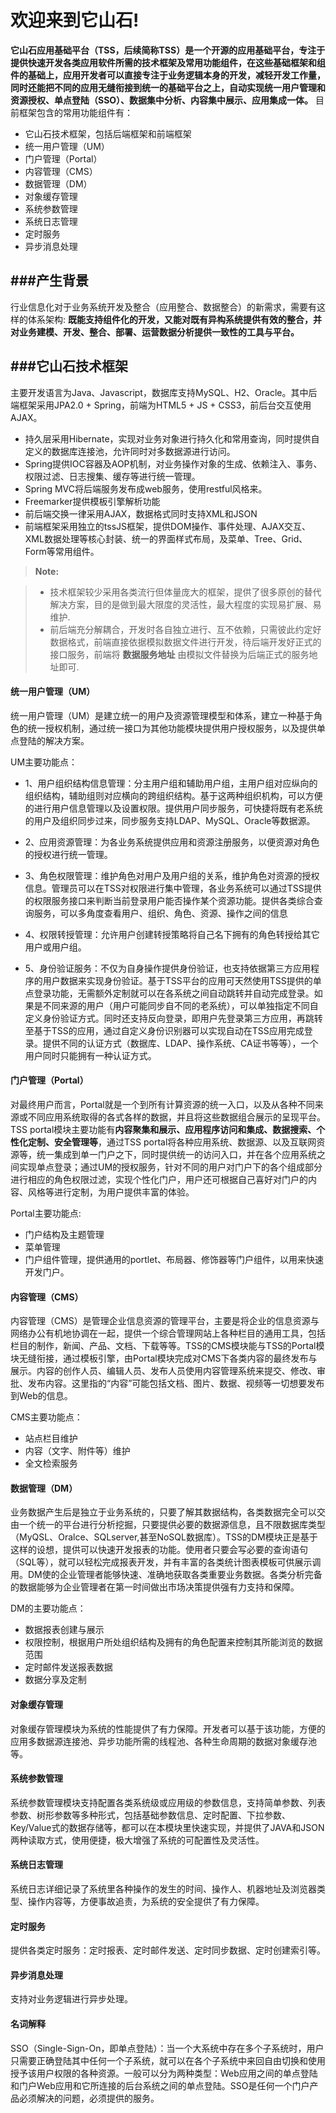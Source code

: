 欢迎来到它山石!
============

**它山石应用基础平台（TSS，后续简称TSS）**是一个开源的应用基础平台，专注于提供快速开发各类应用软件所需的技术框架及常用功能组件，在这些基础框架和组件的基础上，应用开发者可以直接专注于业务逻辑本身的开发，减轻开发工作量，同时还能把不同的应用无缝衔接到统一的基础平台之上，自动实现**统一用户管理和资源授权、单点登陆（SSO）、数据集中分析、内容集中展示、应用集成一体。**  目前框架包含的常用功能组件有：

- 它山石技术框架，包括后端框架和前端框架
- 统一用户管理（UM）
- 门户管理（Portal）
- 内容管理（CMS）
- 数据管理（DM）
- 对象缓存管理
- 系统参数管理
- 系统日志管理
- 定时服务
- 异步消息处理

###产生背景
-------------
行业信息化对于业务系统开发及整合（应用整合、数据整合）的新需求，需要有这样的体系架构: **既能支持组件化的开发，又能对既有异构系统提供有效的整合，并对业务建模、开发、整合、部署、运营数据分析提供一致性的工具与平台。** 


###它山石技术框架
-------------

主要开发语言为Java、Javascript，数据库支持MySQL、H2、Oracle。其中后端框架采用JPA2.0 + Spring，前端为HTML5 + JS + CSS3，前后台交互使用AJAX。

- 持久层采用Hibernate，实现对业务对象进行持久化和常用查询，同时提供自定义的数据库连接池，允许同时对多数据源进行访问。
- Spring提供IOC容器及AOP机制，对业务操作对象的生成、依赖注入、事务、权限过滤、日志搜集、缓存等进行统一管理。
- Spring MVC将后端服务发布成web服务，使用restful风格来。
- Freemarker提供模板引擎解析功能
- 前后端交换一律采用AJAX，数据格式同时支持XML和JSON
- 前端框架采用独立的tssJS框架，提供DOM操作、事件处理、AJAX交互、XML数据处理等核心封装、统一的界面样式布局，及菜单、Tree、Grid、Form等常用组件。

> **Note:**

> - 技术框架较少采用各类流行但体量庞大的框架，提供了很多原创的替代解决方案，目的是做到最大限度的灵活性，最大程度的实现易扩展、易维护.
> - 前后端充分解耦合，开发时各自独立进行、互不依赖，只需彼此约定好数据格式，前端直接依据模拟数据文件进行开发，待后端开发好正式的接口服务，前端将 **数据服务地址** 由模拟文件替换为后端正式的服务地址即可.

#### 统一用户管理（UM）

统一用户管理（UM）是建立统一的用户及资源管理模型和体系，建立一种基于角色的统一授权机制，通过统一接口为其他功能模块提供用户授权服务，以及提供单点登陆的解决方案。

UM主要功能点：

- 1、用户组织结构信息管理：分主用户组和辅助用户组，主用户组对应纵向的组织结构，辅助组则对应横向的跨组织结构。基于这两种组织机构，可以方便的进行用户信息管理以及设置权限。提供用户同步服务，可快捷将既有老系统的用户及组织同步过来，同步服务支持LDAP、MySQL、Oracle等数据源。

- 2、应用资源管理：为各业务系统提供应用和资源注册服务，以便资源对角色的授权进行统一管理。

- 3、角色权限管理：维护角色对用户及用户组的关系，维护角色对资源的授权信息。管理员可以在TSS对权限进行集中管理，各业务系统可以通过TSS提供的权限服务接口来判断当前登录用户能否操作某个资源功能。提供各类综合查询服务，可以多角度查看用户、组织、角色、资源、操作之间的信息

- 4、权限转授管理：允许用户创建转授策略将自己名下拥有的角色转授给其它用户或用户组。

- 5、身份验证服务：不仅为自身操作提供身份验证，也支持依据第三方应用程序的用户数据来实现身份验证。基于TSS平台的应用可天然使用TSS提供的单点登录功能，无需额外定制就可以在各系统之间自动跳转并自动完成登录。如果是不同来源的用户（用户可能同步自不同的老系统），可以单独指定不同自定义身份验证方式。同时还支持反向登录，即用户先登录第三方应用，再跳转至基于TSS的应用，通过自定义身份识别器可以实现自动在TSS应用完成登录。提供不同的认证方式（数据库、LDAP、操作系统、CA证书等等），一个用户同时只能拥有一种认证方式。

#### 门户管理（Portal）

对最终用户而言，Portal就是一个到所有计算资源的统一入口，以及从各种不同来源或不同应用系统取得的各式各样的数据，并且将这些数据组合展示的呈现平台。TSS portal模块主要功能有**内容聚集和展示、应用程序访问和集成、数据搜索、个性化定制、安全管理等**，通过TSS portal将各种应用系统、数据源、以及互联网资源等，统一集成到单一门户之下，同时提供统一的访问入口，并在各个应用系统之间实现单点登录；通过UM的授权服务，针对不同的用户对门户下的各个组成部分进行相应的角色权限过滤，实现个性化门户，用户还可根据自己喜好对门户的内容、风格等进行定制，为用户提供丰富的体验。

Portal主要功能点:

- 门户结构及主题管理
- 菜单管理
- 门户组件管理，提供通用的portlet、布局器、修饰器等门户组件，以用来快速开发门户。

#### 内容管理（CMS）

内容管理（CMS）是管理企业信息资源的管理平台，主要是将企业的信息资源与网络办公有机地协调在一起，提供一个综合管理网站上各种栏目的通用工具，包括栏目的制作，新闻、产品、文档、下载等等。TSS的CMS模块能与TSS的Portal模块无缝衔接，通过模板引擎，由Portal模块完成对CMS下各类内容的最终发布与展示。内容的创作人员、编辑人员、发布人员使用内容管理系统来提交、修改、审批、发布内容。这里指的“内容”可能包括文档、图片、数据、视频等一切想要发布到Web的信息。

CMS主要功能点：

- 站点栏目维护
- 内容（文字、附件等）维护
- 全文检索服务

#### 数据管理（DM）
业务数据产生后是独立于业务系统的，只要了解其数据结构，各类数据完全可以交由一个统一的平台进行分析挖掘，只要提供必要的数据源信息，且不限数据库类型（MyQSL、Oralce、SQLserver,甚至NoSQL数据库）。TSS的DM模块正是基于这样的设想，提供可以快速开发报表的功能。使用者只要会写必要的查询语句（SQL等），就可以轻松完成报表开发，并有丰富的各类统计图表模板可供展示调用。DM使的企业管理者能够快速、准确地获取各类重要业务数据。各类分析完备的数据能够为企业管理者在第一时间做出市场决策提供强有力支持和保障。

DM的主要功能点：

- 数据报表创建与展示
- 权限控制，根据用户所处组织结构及拥有的角色配置来控制其所能浏览的数据范围
- 定时邮件发送报表数据
- 数据分享及定制

#### 对象缓存管理

对象缓存管理模块为系统的性能提供了有力保障。开发者可以基于该功能，方便的应用多数据源连接池、异步功能所需的线程池、各种生命周期的数据对象缓存池等。

#### 系统参数管理

系统参数管理模块支持配置各类系统级或应用级的参数信息，支持简单参数、列表参数、树形参数等多种形式，包括基础参数信息、定时配置、下拉参数、Key/Value式的数据存储等，都可以在本模块里快速实现，并提供了JAVA和JSON两种读取方式，使用便捷，极大增强了系统的可配置性及灵活性。

#### 系统日志管理

系统日志详细记录了系统里各种操作的发生的时间、操作人、机器地址及浏览器类型、操作内容等，方便事故追责，为系统的安全提供了有力保障。

#### 定时服务
提供各类定时服务：定时报表、定时邮件发送、定时同步数据、定时创建索引等。

#### 异步消息处理
支持对业务逻辑进行异步处理。

#### 名词解释
SSO（Single-Sign-On，即单点登陆）：当一个大系统中存在多个子系统时，用户只需要正确登陆其中任何一个子系统，就可以在各个子系统中来回自由切换和使用授予该用户权限的各种资源。一般可以分为两种类型：Web应用之间的单点登陆和门户Web应用和它所连接的后台系统之间的单点登陆。SSO是任何一个门户产品必须解决的问题，必须提供的服务。